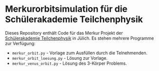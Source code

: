 # Merkurorbitsimulation für die Schülerakademie Teilchenphysik

Dieses Repository enthält Code für das Merkur Projekt der [Schülerakademie Teilchenphysik](https://crc110.hiskp.uni-bonn.de/index.php?id=327) in Jülich.
Es stehen mehrere Programme zur Verfügung:
 - `merkur_orbit.py` - Vorlage zum Ausfüllen durch die Telnehmenden.
 - `merkur_orbit_loesung.py` - Lösung zur Vorlage.
 - `merkur_venus_orbit.py` - Lösung des 3-Körper Problems.
